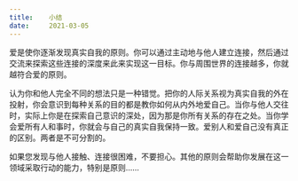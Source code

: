 ```yaml
---
title:    小结
date:     2021-03-05
---
```


爱是使你逐渐发现真实自我的原则。你可以通过主动地与他人建立连接，然后通过交流来探索这些连接的深度来此来实现这一目标。你与周围世界的连接越多，你就越符合爱的原则。

认为你和他人完全不同的想法只是一种错觉。把你的人际关系视为真实自我的外在投射，你会意识到每种关系的目的都是教你如何从内外地爱自己。当你与他人交往时，实际上你是在探索自己意识的深处，因为那是你所有关系的存在之处。当你学会爱所有人和事时，你就会与自己的真实自我保持一致。爱别人和爱自己没有真正的区别。两者是不可分割的。

如果您发现与他人接触、连接很困难，不要担心。其他的原则会帮助你发展在这一领域采取行动的能力，特别是原则……